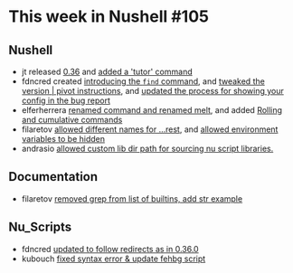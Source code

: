 # This week in Nushell #105

## Nushell

- jt released [0.36](https://github.com/nushell/nushell/pull/3963) and [added a 'tutor' command](https://github.com/nushell/nushell/pull/3949) 
- fdncred created [introducing the `find` command](https://github.com/nushell/nushell/pull/3971), and [tweaked the version | pivot instructions](https://github.com/nushell/nushell/pull/3964), and [updated the process for showing your config in the bug report](https://github.com/nushell/nushell/pull/3962) 
- elferherrera [renamed command and renamed melt](https://github.com/nushell/nushell/pull/3968), and added [Rolling and cumulative commands](https://github.com/nushell/nushell/pull/3960) 
- filaretov [allowed different names for ...rest](https://github.com/nushell/nushell/pull/3954), and [allowed environment variables to be hidden](https://github.com/nushell/nushell/pull/3950) 
- andrasio [allowed custom lib dir path for sourcing nu script libraries.](https://github.com/nushell/nushell/pull/3940) 

## Documentation

- filaretov [removed grep from list of builtins, add str example](https://github.com/nushell/nushell.github.io/pull/188) 

## Nu_Scripts

- fdncred [updated to follow redirects as in 0.36.0](https://github.com/nushell/nu_scripts/pull/90) 
- kubouch [fixed syntax error & update fehbg script](https://github.com/nushell/nu_scripts/pull/89) 
